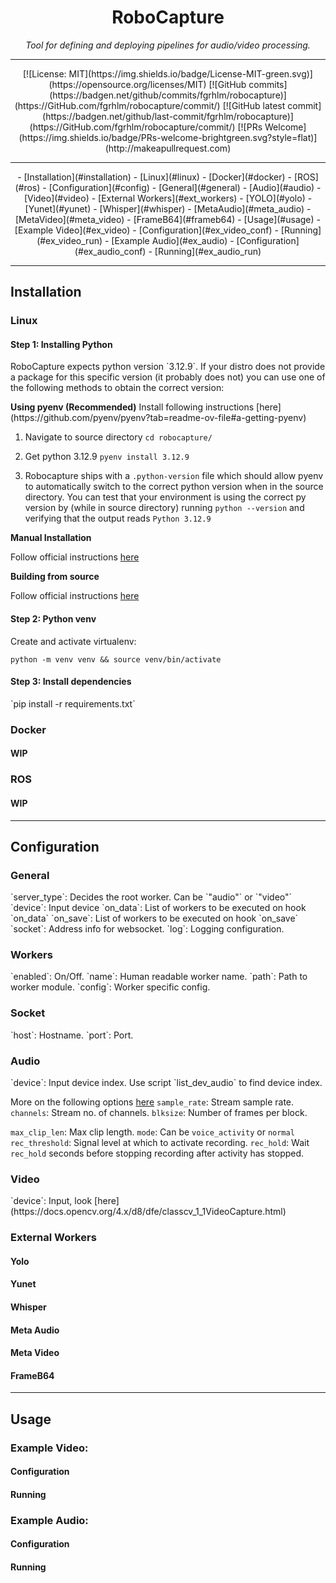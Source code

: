 <h1 align="center">RoboCapture</h1>
<p align="center"><i>Tool for defining and deploying pipelines for audio/video processing.</i></p>
<hr>
<p align="center">
    [![License: MIT](https://img.shields.io/badge/License-MIT-green.svg)](https://opensource.org/licenses/MIT)
    [![GitHub commits](https://badgen.net/github/commits/fgrhlm/robocapture)](https://GitHub.com/fgrhlm/robocapture/commit/)
    [![GitHub latest commit](https://badgen.net/github/last-commit/fgrhlm/robocapture)](https://GitHub.com/fgrhlm/robocapture/commit/)
    [![PRs Welcome](https://img.shields.io/badge/PRs-welcome-brightgreen.svg?style=flat)](http://makeapullrequest.com)
</p>
<hr>
<p align="center">
- [Installation](#installation)
  - [Linux](#linux)
  - [Docker](#docker)
  - [ROS](#ros)
- [Configuration](#config)
  - [General](#general)
  - [Audio](#audio)
  - [Video](#video)
  - [External Workers](#ext_workers)
      - [YOLO](#yolo)
      - [Yunet](#yunet)
      - [Whisper](#whisper)
      - [MetaAudio](#meta_audio)
      - [MetaVideo](#meta_video)
      - [FrameB64](#frameb64)
- [Usage](#usage)
  - [Example Video](#ex_video)
      - [Configuration](#ex_video_conf)
      - [Running](#ex_video_run)
  - [Example Audio](#ex_audio)
      - [Configuration](#ex_audio_conf)
      - [Running](#ex_audio_run)
</p>
<hr>
<h2 id="installation">Installation</h2>
<h3 id="linux">Linux</h4>
<h4>Step 1: Installing Python</h4>
<p>
RoboCapture expects python version `3.12.9`. If your distro does not
provide a package for this specific version (it probably does not) you
can use one of the following methods to obtain the correct version:
</p>
<p>
<b>Using pyenv (Recommended)</b>
Install following instructions [here](https://github.com/pyenv/pyenv?tab=readme-ov-file#a-getting-pyenv)

1. Navigate to source directory `cd robocapture/`

2. Get python 3.12.9 `pyenv install 3.12.9`

3. Robocapture ships with a `.python-version` file which should allow pyenv to automatically switch
to the correct python version when in the source directory. You can test that your environment
is using the correct py version by (while in source directory) running `python --version` and verifying
that the output reads `Python 3.12.9`
</p>
<p>
<b>Manual Installation</b>

Follow official instructions [here](https://www.python.org/downloads/release/python-3129/)
</p>
<p>
<b>Building from source</b>

Follow official instructions [here](https://docs.python.org/3.12/using/unix.html#building-python)
</p>
<h4>Step 2: Python venv</h4>
<p>
Create and activate virtualenv:

`python -m venv venv && source venv/bin/activate`
</p>
<h4>Step 3: Install dependencies</h4>
<p>
`pip install -r requirements.txt`
</p>
<h3 id="docker">Docker</h4>
<h4>WIP</h4>
<h3 id="ros">ROS</h3>
<h4>WIP</h4>
<hr>
<h2 id="config">Configuration</h2>
<h3 id="general">General</h3>
<p>
<span>`server_type`: Decides the root worker. Can be `"audio"` or `"video"`</span>
<span>`device`: Input device</span>
<span>`on_data`: List of workers to be executed on hook `on_data`</span>
<span>`on_save`: List of workers to be executed on hook `on_save`</span>
<span>`socket`: Address info for websocket.</span>
<span>`log`: Logging configuration.</span>
</p>
<h3 id="workers">Workers</h3>
<p>
<span>`enabled`: On/Off.</span>
<span>`name`: Human readable worker name.</span>
<span>`path`: Path to worker module.</span>
<span>`config`: Worker specific config.</span>
</p>
<h3 id="socket">Socket</h3>
<p>
<span>`host`: Hostname.</span>
<span>`port`: Port.</span>
</p>
<h3 id="audio">Audio</h3>
<p>
<span>`device`: Input device index. Use script `list_dev_audio` to find device index.</span>

More on the following options [here](https://python-sounddevice.readthedocs.io/en/0.5.1/api/streams.html#sounddevice.Stream)
<span>`sample_rate`: Stream sample rate.</span>
<span>`channels`: Stream no. of channels.</span>
<span>`blksize`: Number of frames per block.</span>

<span>`max_clip_len`: Max clip length.</span>
<span>`mode`: Can be `voice_activity` or `normal`</span>
<span>`rec_threshold`: Signal level at which to activate recording.</span>
<span>`rec_hold`: Wait `rec_hold` seconds before stopping recording after activity has stopped.</span>
</p>
<h3 id="video">Video</h3>
<span>`device`: Input, look [here](https://docs.opencv.org/4.x/d8/dfe/classcv_1_1VideoCapture.html)</span>
<h3 id="ext_workers">External Workers</h3>
<h4 id="yolo">Yolo</h4>
<h4 id="yunet">Yunet</h4>
<h4 id="whisper">Whisper</h4>
<h4 id="meta_audio">Meta Audio</h4>
<h4 id="meta_video">Meta Video</h4>
<h4 id="frameb64">FrameB64</h4>
<hr>
<h2 id="usage">Usage</h2>
<h3 id="ex_video">Example Video:</h3>
<h4 id="ex_video_conf">Configuration</h4>
<h4 id="ex_video_run">Running</h4>
<h3 id="ex_audio">Example Audio:</h3>
<h4 id="ex_audio_conf">Configuration</h4>
<h4 id="ex_audio_run">Running</h4>
